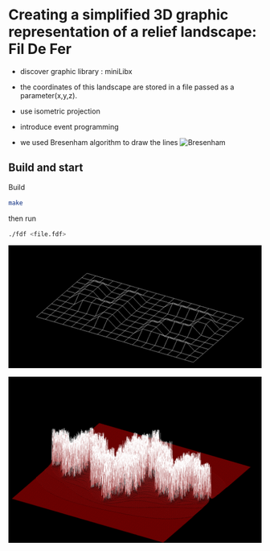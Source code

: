 # Creating a simplified 3D graphic representation of a relief landscape: Fil De Fer
- discover graphic library : miniLibx 
- the coordinates of this landscape are stored in a file passed as a parameter(x,y,z).
- use isometric projection
- introduce event programming


- we used Bresenham algorithm  to draw the lines
  ![Bresenham](https://fr.wikipedia.org/wiki/Algorithme_de_trac%C3%A9_de_segment_de_Bresenham)

## Build and start
Build 
```bash
make
```
then run
```bash
./fdf <file.fdf>
```  
  

  ![Apercu](https://github.com/souelgha/42_fdf/blob/main/fdf1.png)

  ![Apercu](https://github.com/souelgha/42_fdf/blob/main/fdf2.png)
